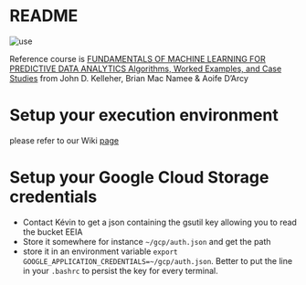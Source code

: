 # README

![use](https://img.shields.io/badge/use-Summer%20Camp-green)

Reference course is [FUNDAMENTALS OF MACHINE LEARNING FOR PREDICTIVE DATA ANALYTICS Algorithms, Worked Examples, and Case Studies](https://pdfslide.net/documents/fundamentals-of-machine-learning-for-this-is-an-excerpt-from-the-book-fundamentals.html?page=1) from John D. Kelleher, Brian Mac Namee & Aoife D’Arcy


# Setup your execution environment
please refer to our Wiki [page](https://github.com/ML-for-B-E/.github/wiki/ML-Summer-Camp-courses)


# Setup your Google Cloud Storage credentials
- Contact Kévin to get a json containing the gsutil key allowing you to read the bucket EEIA
- Store it somewhere for instance `~/gcp/auth.json` and get the path
- store it in an environment variable `export GOOGLE_APPLICATION_CREDENTIALS=~/gcp/auth.json`. Better to put the line in your `.bashrc` to persist the key for every terminal.
